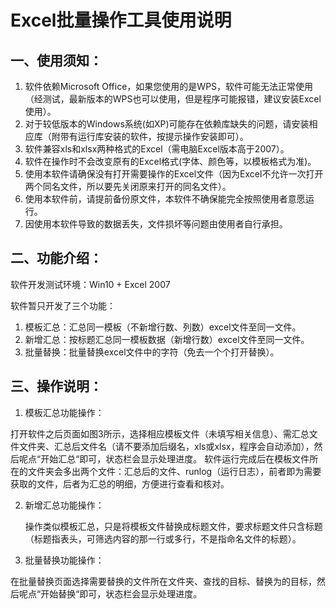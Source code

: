 # Excel批量操作工具使用说明

## 一、使用须知：

1. 软件依赖Microsoft Office，如果您使用的是WPS，软件可能无法正常使用（经测试，最新版本的WPS也可以使用，但是程序可能报错，建议安装Excel使用）。
2. 对于较低版本的Windows系统(如XP)可能存在依赖库缺失的问题，请安装相应库（附带有运行库安装的软件，按提示操作安装即可）。
3. 软件兼容xls和xlsx两种格式的Excel（需电脑Excel版本高于2007）。
4. 软件在操作时不会改变原有的Excel格式(字体、颜色等，以模板格式为准)。
5. 使用本软件请确保没有打开需要操作的Excel文件（因为Excel不允许一次打开两个同名文件，所以要先关闭原来打开的同名文件）。
6. 使用本软件前，请提前备份原文件，本软件不确保能完全按照使用者意愿运行。
7. 因使用本软件导致的数据丢失，文件损坏等问题由使用者自行承担。


## 二、功能介绍：

软件开发测试环境：Win10 + Excel 2007

软件暂只开发了三个功能：

1. 模板汇总：汇总同一模板（不新增行数、列数）excel文件至同一文件。
2. 新增汇总：按标题汇总同一模板数据（新增行数）excel文件至同一文件。
3. 批量替换：批量替换excel文件中的字符（免去一个个打开替换）。


## 三、操作说明：

1. 模板汇总功能操作：

打开软件之后页面如图3所示，选择相应模板文件（未填写相关信息）、需汇总文件文件夹、汇总后文件名（请不要添加后缀名，xls或xlsx，程序会自动添加），然后呢点“开始汇总“即可，状态栏会显示处理进度。
软件运行完成后在模板文件所在的文件夹会多出两个文件：汇总后的文件、runlog（运行日志），前者即为需要获取的文件，后者为汇总的明细，方便进行查看和核对。

2. 新增汇总功能操作：

	操作类似模板汇总，只是将模板文件替换成标题文件，要求标题文件只含标题（标题指表头，可筛选内容的那一行或多行，不是指命名文件的标题）。

3. 批量替换功能操作：

在批量替换页面选择需要替换的文件所在文件夹、查找的目标、替换为的目标，然后呢点“开始替换“即可，状态栏会显示处理进度。